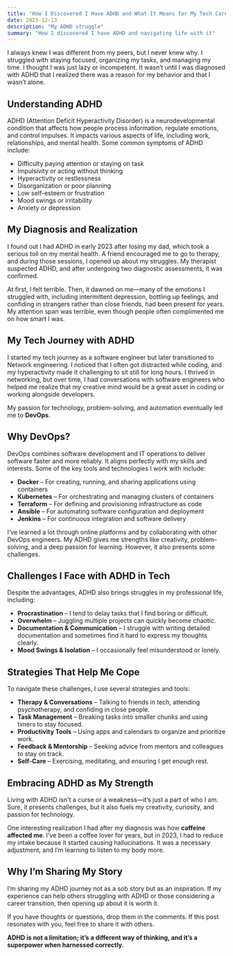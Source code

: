 ```yaml
---
title: "How I Discovered I Have ADHD and What It Means for My Tech Career"
date: 2023-12-13
description: "My ADHD struggle"
summary: "How I discovered I have ADHD and navigating life with it"
---
```




I always knew I was different from my peers, but I never knew why. I struggled with staying focused, organizing my tasks, and managing my time. I thought I was just lazy or incompetent. It wasn’t until I was diagnosed with ADHD that I realized there was a reason for my behavior and that I wasn’t alone.

## Understanding ADHD

ADHD (Attention Deficit Hyperactivity Disorder) is a neurodevelopmental condition that affects how people process information, regulate emotions, and control impulses. It impacts various aspects of life, including work, relationships, and mental health. Some common symptoms of ADHD include:

- Difficulty paying attention or staying on task
- Impulsivity or acting without thinking
- Hyperactivity or restlessness
- Disorganization or poor planning
- Low self-esteem or frustration
- Mood swings or irritability
- Anxiety or depression

## My Diagnosis and Realization

I found out I had ADHD in early 2023 after losing my dad, which took a serious toll on my mental health. A friend encouraged me to go to therapy, and during those sessions, I opened up about my struggles. My therapist suspected ADHD, and after undergoing two diagnostic assessments, it was confirmed.

At first, I felt terrible. Then, it dawned on me—many of the emotions I struggled with, including intermittent depression, bottling up feelings, and confiding in strangers rather than close friends, had been present for years. My attention span was terrible, even though people often complimented me on how smart I was.

## My Tech Journey with ADHD

I started my tech journey as a software engineer but later transitioned to Network engineering. I noticed that I often got distracted while coding, and my hyperactivity made it challenging to sit still for long hours. I thrived in networking, but over time, I had conversations with software engineers who helped me realize that my creative mind would be a great asset in coding or working alongside developers.

My passion for technology, problem-solving, and automation eventually led me to **DevOps**.

## Why DevOps?

DevOps combines software development and IT operations to deliver software faster and more reliably. It aligns perfectly with my skills and interests. Some of the key tools and technologies I work with include:

- **Docker** – For creating, running, and sharing applications using containers
- **Kubernetes** – For orchestrating and managing clusters of containers
- **Terraform** – For defining and provisioning infrastructure as code
- **Ansible** – For automating software configuration and deployment
- **Jenkins** – For continuous integration and software delivery

I’ve learned a lot through online platforms and by collaborating with other DevOps engineers. My ADHD gives me strengths like creativity, problem-solving, and a deep passion for learning. However, it also presents some challenges.

## Challenges I Face with ADHD in Tech

Despite the advantages, ADHD also brings struggles in my professional life, including:

- **Procrastination** – I tend to delay tasks that I find boring or difficult.
- **Overwhelm** – Juggling multiple projects can quickly become chaotic.
- **Documentation & Communication** – I struggle with writing detailed documentation and sometimes find it hard to express my thoughts clearly.
- **Mood Swings & Isolation** – I occasionally feel misunderstood or lonely.

## Strategies That Help Me Cope

To navigate these challenges, I use several strategies and tools:

- **Therapy & Conversations** – Talking to friends in tech, attending psychotherapy, and confiding in close people.
- **Task Management** – Breaking tasks into smaller chunks and using timers to stay focused.
- **Productivity Tools** – Using apps and calendars to organize and prioritize work.
- **Feedback & Mentorship** – Seeking advice from mentors and colleagues to stay on track.
- **Self-Care** – Exercising, meditating, and ensuring I get enough rest.

## Embracing ADHD as My Strength

Living with ADHD isn't a curse or a weakness—it’s just a part of who I am. Sure, it presents challenges, but it also fuels my creativity, curiosity, and passion for technology.

One interesting realization I had after my diagnosis was how **caffeine affected me**. I've been a coffee lover for years, but in 2023, I had to reduce my intake because it started causing hallucinations. It was a necessary adjustment, and I’m learning to listen to my body more.

## Why I’m Sharing My Story

I’m sharing my ADHD journey not as a sob story but as an inspiration. If my experience can help others struggling with ADHD or those considering a career transition, then opening up about it is worth it.

If you have thoughts or questions, drop them in the comments. If this post resonates with you, feel free to share it with others.

 **ADHD is not a limitation; it’s a different way of thinking, and it’s a superpower when harnessed correctly.**

